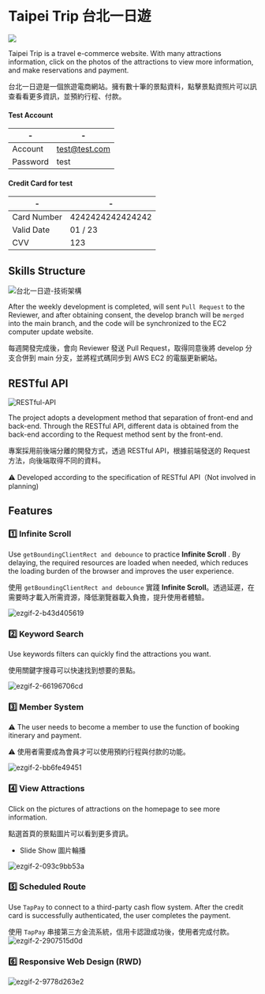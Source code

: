 # Taipei Trip 台北一日遊


![](https://i.imgur.com/PzYAbIc.jpg)

Taipei Trip is a travel e-commerce website. With many attractions information, click on the photos of the attractions to view more information, and make reservations and payment.


台北一日遊是一個旅遊電商網站。擁有數十筆的景點資料，點擊景點資照片可以訊查看看更多資訊，並預約行程、付款。


#### Test Account
| - | - |
| -------- | -------- |
| Account | test@test.com |
| Password | test |


#### Credit Card for test
| - | - |
| -------- | -------- |
| Card Number	 | 4242424242424242 |
| Valid Date	 | 01 / 23 |
| CVV	 | 123 |

## Skills Structure
![台北一日遊-技術架構](https://user-images.githubusercontent.com/75563062/133192590-4eb4a1bd-8b64-436f-8c07-e8c1a2cede1d.png)

After the weekly development is completed, will sent `Pull Request` to the Reviewer, and after obtaining consent, the develop branch will be `merged` into the main branch, and the code will be synchronized to the EC2 computer update website.

每週開發完成後，會向 Reviewer 發送 Pull Request，取得同意後將 develop 分支合併到 main 分支，並將程式碼同步到 AWS EC2 的電腦更新網站。


## RESTful API

![RESTful-API](https://user-images.githubusercontent.com/75563062/132503738-f72395fd-fa6c-4e72-bcda-62cf26673d63.png)

The project adopts a development method that separation of front-end and back-end. Through the RESTful API, different data is obtained from the back-end according to the Request method sent by the front-end.

專案採用前後端分離的開發方式，透過 RESTful API，根據前端發送的 Request 方法，向後端取得不同的資料。

⚠️ Developed according to the specification of RESTful API（Not involved in planning)



## Features

### 1️⃣ Infinite Scroll
Use `getBoundingClientRect and debounce` to practice  **Infinite Scroll** . By delaying, the required resources are loaded when needed, which reduces the loading burden of the browser and improves the user experience.

使用 `getBoundingClientRect and debounce` 實踐 **Infinite Scroll**。透過延遲，在需要時才載入所需資源，降低瀏覽器載入負擔，提升使用者體驗。


![ezgif-2-b43d405619](https://user-images.githubusercontent.com/92699251/169023608-3e32c378-5916-4eea-bcc7-556a791f1e4d.gif)



### 2️⃣ Keyword Search
Use keywords filters can quickly find the attractions you want.

使用關鍵字搜尋可以快速找到想要的景點。


![ezgif-2-66196706cd](https://user-images.githubusercontent.com/92699251/169029054-9eb102ac-ec90-4df4-83fe-2a11872d2023.gif)




### 3️⃣ Member System
⚠️ The user needs to become a member to use the function of booking itinerary and payment.

⚠️ 使用者需要成為會員才可以使用預約行程與付款的功能。


![ezgif-2-bb6fe49451](https://user-images.githubusercontent.com/92699251/169029437-ddc51090-a1cb-4481-ba03-4a3191a889c3.gif)

### 4️⃣ View Attractions
Click on the pictures of attractions on the homepage to see more information.

點選首頁的景點圖片可以看到更多資訊。

- Slide Show 圖片輪播

![ezgif-2-093c9bb53a](https://user-images.githubusercontent.com/92699251/169029740-9959fd04-c1c2-475b-9434-c454f3e69b3f.gif)



### 5️⃣ Scheduled Route
Use `TapPay` to connect to a third-party cash flow system. After the credit card is successfully authenticated, the user completes the payment.

使用 `TapPay` 串接第三方金流系統，信用卡認證成功後，使用者完成付款。
![ezgif-2-2907515d0d](https://user-images.githubusercontent.com/92699251/169029980-1977cd29-aab7-4b27-99e7-8324ff1743fa.gif)



### 6️⃣ Responsive Web Design (RWD)


![ezgif-2-9778d263e2](https://user-images.githubusercontent.com/92699251/169189279-fbfff30b-f910-458c-8f02-907dc841bf34.gif)

